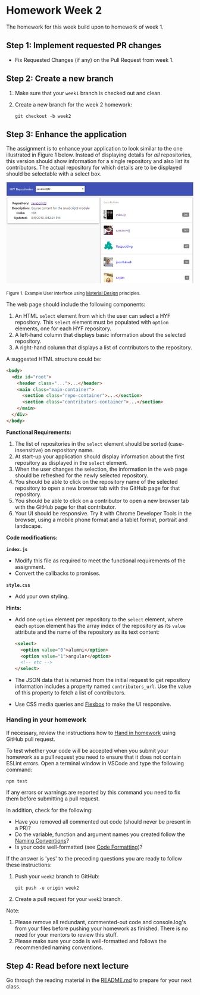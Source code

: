 # Homework Week 2

The homework for this week build upon to homework of week 1.

## Step 1: Implement requested PR changes

- Fix Requested Changes (if any) on the Pull Request from week 1.

## Step 2: Create a new branch

1. Make sure that your `week1` branch is checked out and clean.
2. Create a new branch for the week 2 homework:

   ```
   git checkout -b week2
   ```

## Step 3: Enhance the application

The assignment is to enhance your application to look similar to the one illustrated in Figure 1 below. Instead of displaying details for _all_ repositories, this version should show information for a single repository and also list its contributors. The actual repository for which details are to be displayed should be selectable with a select box.

![UI Example](./assets/week2.png)

<small>Figure 1. Example User Interface using [Material Design](https://material.io/guidelines/) principles.</small>

The web page should include the following components:

1. An HTML `select` element from which the user can select a HYF repository. This `select` element must be populated with `option` elements, one for each HYF repository.
2. A left-hand column that displays basic information about the selected repository.
3. A right-hand column that displays a list of contributors to the repository.

A suggested HTML structure could be:

```html
<body>
  <div id="root">
    <header class="...">...</header>
    <main class="main-container">
      <section class="repo-container">...</section>
      <section class="contributors-container">...</section>
    </main>
  </div>
</body>
```

**Functional Requirements:**

1. The list of repositories in the `select` element should be sorted (case-insensitive) on repository name.
2. At start-up your application should display information about the first repository as displayed in the `select` element.
3. When the user changes the selection, the information in the web page should be refreshed for the newly selected repository.
4. You should be able to click on the repository name of the selected repository to open a new browser tab with the GitHub page for that repository.
5. You should be able to click on a contributor to open a new browser tab with the GitHub page for that contributor.
6. Your UI should be responsive. Try it with Chrome Developer Tools in the browser, using a mobile phone format and a tablet format, portrait and landscape.

**Code modifications:**

**`index.js`**

- Modify this file as required to meet the functional requirements of the assignment.
- Convert the callbacks to promises.

**`style.css`**

- Add your own styling.

**Hints:**

- Add one `option` element per repository to the `select` element, where each `option` element has the array index of the repository as its `value` attribute and the name of the repository as its text content:

  ```html
  <select>
    <option value="0">alumni</option>
    <option value="1">angular</option>
    <!-- etc -->
  </select>
  ```

- The JSON data that is returned from the initial request to get repository information includes a property named `contributors_url`. Use the value of this property to fetch a list of contributors.

- Use CSS media queries and [Flexbox](https://css-tricks.com/snippets/css/a-guide-to-flexbox/) to make the UI responsive.

### Handing in your homework

If necessary, review the instructions how to [Hand in homework](https://github.com/HackYourFuture/fundamentals/blob/master/fundamentals/homework_pr.md) using GitHub pull request.

To test whether your code will be accepted when you submit your homework as a pull request you need to ensure that it does not contain ESLint errors. Open a terminal window in VSCode and type the following command:

```
npm test
```

If any errors or warnings are reported by this command you need to fix them before submitting a pull request.

In addition, check for the following:

- Have you removed all commented out code (should never be present in a PR)?
- Do the variable, function and argument names you created follow the [Naming Conventions](../../../../fundamentals/blob/master/fundamentals/naming_conventions.md)?
- Is your code well-formatted (see [Code Formatting](../../../../fundamentals/blob/master/fundamentals/code_formatting.md))?

If the answer is 'yes' to the preceding questions you are ready to follow these instructions:

1. Push your `week2` branch to GitHub:

   ```
   git push -u origin week2
   ```

2. Create a pull request for your `week2` branch.

Note:

1. Please remove all redundant, commented-out code and console.log's from your files before pushing your homework as finished. There is no need for your mentors to review this stuff.
2. Please make sure your code is well-formatted and follows the recommended naming conventions.

## Step 4: Read before next lecture

Go through the reading material in the [README.md](../Week3/README.md) to prepare for your next class.
